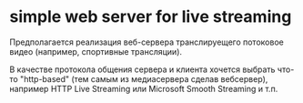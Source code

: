 # simple web server for live streaming

Предполагается реализация веб-сервера транслируещего потоковое видео (например, спортивные трансляции).

В качестве протокола общения сервера и клиента хочется выбрать что-то "http-based" (тем самым из медиасервера сделав вебсервер), например HTTP Live Streaming или Microsoft Smooth Streaming и т.п.

